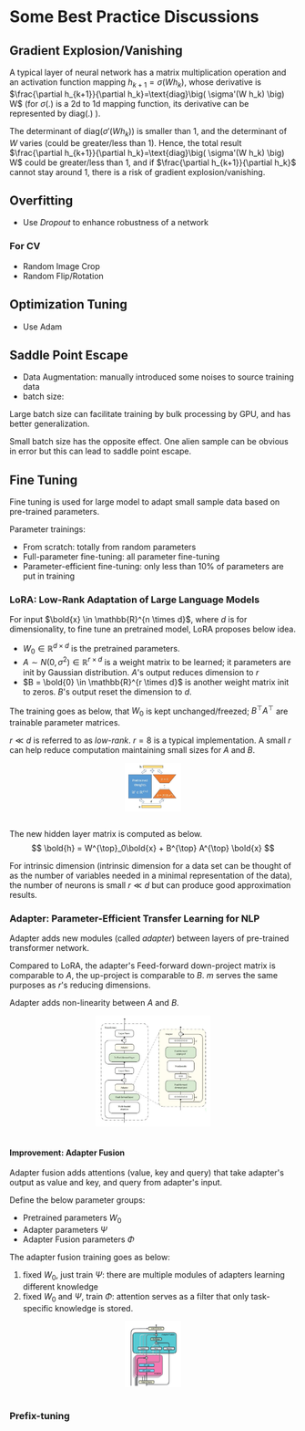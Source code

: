 # Some Best Practice Discussions

## Gradient Explosion/Vanishing

A typical layer of neural network has a matrix multiplication operation and an activation function mapping $h_{k+1}=\sigma(W h_k)$,
whose derivative is $\frac{\partial h_{k+1}}{\partial h_k}=\text{diag}\big( \sigma'(W h_k) \big) W$ (for $\sigma(.)$ is a 2d to 1d mapping function, its derivative can be represented by $\text{diag}(.)$ ).

The determinant of $\text{diag}\big( \sigma'(W h_k) \big)$ is smaller than $1$, and the determinant of $W$ varies (could be greater/less than $1$).
Hence, the total result $\frac{\partial h_{k+1}}{\partial h_k}=\text{diag}\big( \sigma'(W h_k) \big) W$ could be greater/less than $1$, and if $\frac{\partial h_{k+1}}{\partial h_k}$ cannot stay around $1$, there is a risk of gradient explosion/vanishing.

## Overfitting

* Use *Dropout* to enhance robustness of a network 

### For CV

* Random Image Crop
* Random Flip/Rotation

## Optimization Tuning

* Use Adam

## Saddle Point Escape

* Data Augmentation: manually introduced some noises to source training data
* batch size: 

Large batch size can facilitate training by bulk processing by GPU, and has better generalization.

Small batch size has the opposite effect. One alien sample can be obvious in error but this can lead to saddle point escape.

## Fine Tuning

Fine tuning is used for large model to adapt small sample data based on pre-trained parameters.

Parameter trainings:

* From scratch: totally from random parameters
* Full-parameter fine-tuning: all parameter fine-tuning
* Parameter-efficient fine-tuning: only less than $10\%$ of parameters are put in training

### LoRA: Low-Rank Adaptation of Large Language Models

For input $\bold{x} \in \mathbb{R}^{n \times d}$, where $d$ is for dimensionality, to fine tune an pretrained model, LoRA proposes below idea.
* $W_0 \in \mathbb{R}^{d \times d}$ is the pretrained parameters. 
* $A \sim N(0, \sigma^2) \in \mathbb{R}^{r \times d}$ is a weight matrix to be learned; it parameters are init by Gaussian distribution. $A$'s output reduces dimension to $r$
* $B = \bold{0} \in \mathbb{R}^{r \times d}$ is another weight matrix init to zeros. $B$'s output reset the dimension to $d$.

The training goes as below, that $W_0$ is kept unchanged/freezed; $B^{\top} A^{\top}$ are trainable parameter matrices. 

$r \ll d$ is referred to as *low-rank*.
$r=8$ is a typical implementation.
A small $r$ can help reduce computation maintaining small sizes for $A$ and $B$.

<div style="display: flex; justify-content: center;">
      <img src="imgs/lora.png" width="20%" height="20%" alt="lora" />
</div>
</br>


The new hidden layer matrix is computed as below.
$$
\bold{h} = W^{\top}_0\bold{x} + B^{\top} A^{\top} \bold{x}
$$

For intrinsic dimension (intrinsic dimension for a data set can be thought of as the number of variables needed in a minimal representation of the data), the number of neurons is small $r \ll d$ but can produce good approximation results.

###  Adapter: Parameter-Efficient Transfer Learning for NLP

Adapter adds new modules (called *adapter*) between layers of pre-trained transformer network.

Compared to LoRA, the adapter's Feed-forward down-project matrix is comparable to $A$, the up-project is comparable to $B$.
$m$ serves the same purposes as $r$'s reducing dimensions.

Adapter adds non-linearity between $A$ and $B$.

<div style="display: flex; justify-content: center;">
      <img src="imgs/petl_adapter.png" width="40%" height="50%" alt="petl_adapter" />
</div>
</br>

#### Improvement: Adapter Fusion

Adapter fusion adds attentions (value, key and query) that take adapter's output as value and key, and query from adapter's input.

Define the below parameter groups:
* Pretrained parameters $W_0$
* Adapter parameters $\Psi$
* Adapter Fusion parameters $\Phi$

The adapter fusion training goes as below:
1. fixed $W_0$, just train $\Psi$: there are multiple modules of adapters learning different knowledge
2. fixed $W_0$ and $\Psi$, train $\Phi$: attention serves as a filter that only task-specific knowledge is stored.

<div style="display: flex; justify-content: center;">
      <img src="imgs/adapter_fusion.png" width="20%" height="35%" alt="adapter_fusion" />
</div>
</br>

###  Prefix-tuning

